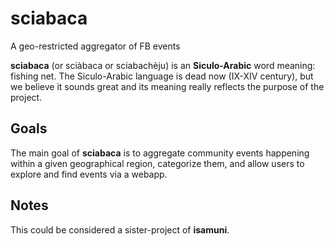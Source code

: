 # sciabaca
A geo-restricted aggregator of FB events

**sciabaca** (or sciàbaca or sciabachèju) is an **Siculo-Arabic** word meaning: fishing net. The Siculo-Arabic language is dead now (IX-XIV century), but we believe it sounds great and its meaning really reflects the purpose of the project.


## Goals

The main goal of **sciabaca** is to aggregate community events happening within a given geographical region, categorize them, and allow users to explore and find events via a webapp.

## Notes

This could be considered a sister-project of **isamuni**.
